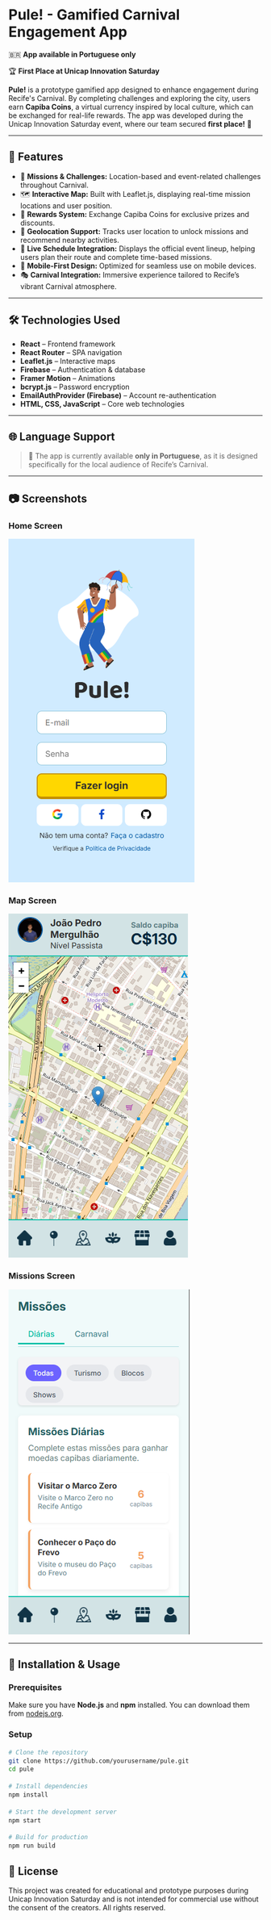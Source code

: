 # Pule! - Gamified Carnival Engagement App

🇧🇷 **App available in Portuguese only**

🏆 **First Place at Unicap Innovation Saturday**

**Pule!** is a prototype gamified app designed to enhance engagement during Recife's Carnival. By completing challenges and exploring the city, users earn **Capiba Coins**, a virtual currency inspired by local culture, which can be exchanged for real-life rewards. The app was developed during the Unicap Innovation Saturday event, where our team secured **first place!** 🎉

---

## 🚀 Features

- 🎯 **Missions & Challenges:** Location-based and event-related challenges throughout Carnival.
- 🗺️ **Interactive Map:** Built with Leaflet.js, displaying real-time mission locations and user position.
- 🎁 **Rewards System:** Exchange Capiba Coins for exclusive prizes and discounts.
- 🧭 **Geolocation Support:** Tracks user location to unlock missions and recommend nearby activities.
- 📅 **Live Schedule Integration:** Displays the official event lineup, helping users plan their route and complete time-based missions.
- 📱 **Mobile-First Design:** Optimized for seamless use on mobile devices.
- 🎭 **Carnival Integration:** Immersive experience tailored to Recife’s vibrant Carnival atmosphere.

---

## 🛠️ Technologies Used

- **React** – Frontend framework
- **React Router** – SPA navigation
- **Leaflet.js** – Interactive maps
- **Firebase** – Authentication & database
- **Framer Motion** – Animations
- **bcrypt.js** – Password encryption
- **EmailAuthProvider (Firebase)** – Account re-authentication
- **HTML, CSS, JavaScript** – Core web technologies

---

## 🌐 Language Support

> 🔸 The app is currently available **only in Portuguese**, as it is designed specifically for the local audience of Recife’s Carnival.

---

## 📷 Screenshots

### Home Screen
![Home Screen](./screenshots/home.png)

### Map Screen
![Map Screen](./screenshots/map.png)

### Missions Screen
![Missions Screen](./screenshots/missions.png)

---

## 📲 Installation & Usage

### Prerequisites

Make sure you have **Node.js** and **npm** installed. You can download them from [nodejs.org](https://nodejs.org/).

### Setup

```bash
# Clone the repository
git clone https://github.com/yourusername/pule.git
cd pule

# Install dependencies
npm install

# Start the development server
npm start

# Build for production
npm run build

```

## 📜 License

This project was created for educational and prototype purposes during Unicap Innovation Saturday and is not intended for commercial use without the consent of the creators. All rights reserved.

